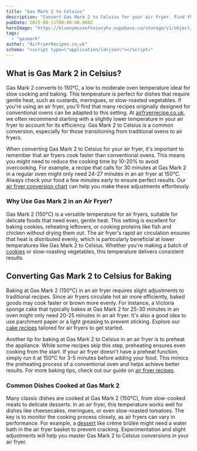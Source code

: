 ```yaml
---
title: "Gas Mark 2 to Celsius"
description: "Convert Gas Mark 2 to Celsius for your air fryer. Find the exact temperature and tips for perfect cooking every time."
pubDate: 2025-08-11T00:00:00.000Z
heroImage: "https://klueoymssxwfnxsvcyhv.supabase.co/storage/v1/object/public/md/gas-mark-2-to-celsius-98d3470a.png"
tags:
  - "gasmark"
author: "AirFryerRecipes.co.uk"
schema: "<script type=\"application/ld+json\"></script>"
---
```


<h2>What is Gas Mark 2 in Celsius?</h2>
<p>Gas Mark 2 converts to 150°C, a low to moderate oven temperature ideal for slow cooking and baking. This temperature is perfect for dishes that require gentle heat, such as custards, meringues, or slow-roasted vegetables. If you're using an air fryer, you'll find that many recipes originally designed for conventional ovens can be adapted to this setting. At <a href=https://www.airfryerrecipe.co.uk>airfryerrecipe.co.uk</a>, we often recommend starting with a slightly lower temperature in your air fryer to account for its efficiency. Gas Mark 2 to Celsius is a common conversion, especially for those transitioning from traditional ovens to air fryers.</p>

<p>When converting Gas Mark 2 to Celsius for your air fryer, it's important to remember that air fryers cook faster than conventional ovens. This means you might need to reduce the cooking time by 10-20% to avoid overcooking. For example, a recipe that calls for 30 minutes at Gas Mark 2 in a regular oven might only need 24-27 minutes in an air fryer at 150°C. Always check your food a few minutes early to ensure perfect results. Our <a href=https://www.airfryerrecipe.co.uk/air-fryer-conversion-chart>air fryer conversion chart</a> can help you make these adjustments effortlessly.</p>

<h3>Why Use Gas Mark 2 in an Air Fryer?</h3>
<p>Gas Mark 2 (150°C) is a versatile temperature for air fryers, suitable for delicate foods that need even, gentle heat. This setting is excellent for baking cookies, reheating leftovers, or cooking proteins like fish and chicken without drying them out. The air fryer's rapid air circulation ensures that heat is distributed evenly, which is particularly beneficial at lower temperatures like Gas Mark 2 to Celsius. Whether you're making a batch of <a href=https://www.airfryerrecipe.co.uk/recipe-category/cookies>cookies</a> or slow-roasting vegetables, this temperature delivers consistent results.</p>

<h2>Converting Gas Mark 2 to Celsius for Baking</h2>
<p>Baking at Gas Mark 2 (150°C) in an air fryer requires slight adjustments to traditional recipes. Since air fryers circulate hot air more efficiently, baked goods may cook faster or brown more evenly. For instance, a Victoria sponge cake that typically bakes at Gas Mark 2 for 25-30 minutes in an oven might only need 20-25 minutes in an air fryer. It's also a good idea to use parchment paper or a light greasing to prevent sticking. Explore our <a href=https://www.airfryerrecipe.co.uk/recipe-category/cakes>cake recipes</a> tailored for air fryers to get started.</p>

<p>Another tip for baking at Gas Mark 2 to Celsius in an air fryer is to preheat the appliance. While some recipes skip this step, preheating ensures even cooking from the start. If your air fryer doesn't have a preheat function, simply run it at 150°C for 3-5 minutes before adding your food. This mimics the preheating process of a conventional oven and helps achieve better results. For more baking tips, check out our guide on <a href=https://www.airfryerrecipe.co.uk/recipes>air fryer recipes</a>.</p>

<h3>Common Dishes Cooked at Gas Mark 2</h3>
<p>Many classic dishes are cooked at Gas Mark 2 (150°C), from slow-cooked meats to delicate desserts. In an air fryer, this temperature works well for dishes like cheesecakes, meringues, or even slow-roasted tomatoes. The key is to monitor the cooking process closely, as air fryers can vary in performance. For example, a <a href=https://www.airfryerrecipe.co.uk/recipe-category/dessert>dessert</a> like crème brûlée might need a water bath in the air fryer basket to prevent cracking. Experimentation and slight adjustments will help you master Gas Mark 2 to Celsius conversions in your air fryer.</p>